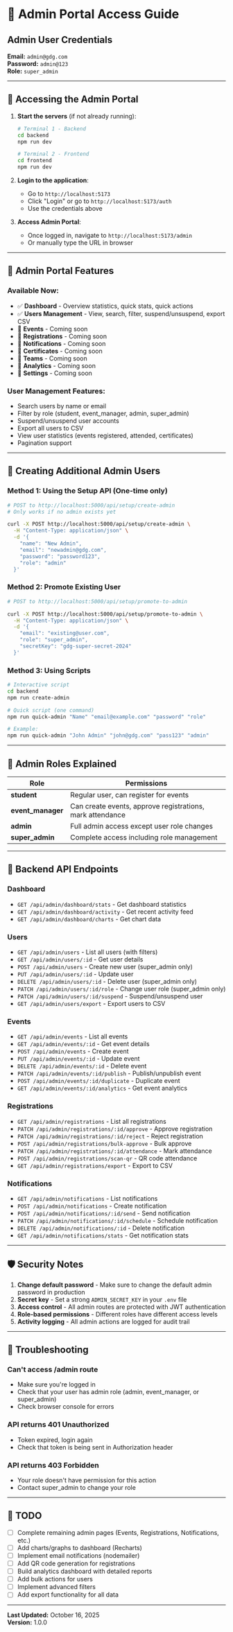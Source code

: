 # 🔐 Admin Portal Access Guide

## Admin User Credentials

**Email:** `admin@gdg.com`  
**Password:** `admin@123`  
**Role:** `super_admin`

---

## 🚀 Accessing the Admin Portal

1. **Start the servers** (if not already running):
   ```bash
   # Terminal 1 - Backend
   cd backend
   npm run dev

   # Terminal 2 - Frontend
   cd frontend
   npm run dev
   ```

2. **Login to the application**:
   - Go to `http://localhost:5173`
   - Click "Login" or go to `http://localhost:5173/auth`
   - Use the credentials above

3. **Access Admin Portal**:
   - Once logged in, navigate to `http://localhost:5173/admin`
   - Or manually type the URL in browser

---

## 🎯 Admin Portal Features

### Available Now:
- ✅ **Dashboard** - Overview statistics, quick stats, quick actions
- ✅ **Users Management** - View, search, filter, suspend/unsuspend, export CSV
- 🚧 **Events** - Coming soon
- 🚧 **Registrations** - Coming soon
- 🚧 **Notifications** - Coming soon
- 🚧 **Certificates** - Coming soon
- 🚧 **Teams** - Coming soon
- 🚧 **Analytics** - Coming soon
- 🚧 **Settings** - Coming soon

### User Management Features:
- Search users by name or email
- Filter by role (student, event_manager, admin, super_admin)
- Suspend/unsuspend user accounts
- Export all users to CSV
- View user statistics (events registered, attended, certificates)
- Pagination support

---

## 🔧 Creating Additional Admin Users

### Method 1: Using the Setup API (One-time only)
```bash
# POST to http://localhost:5000/api/setup/create-admin
# Only works if no admin exists yet

curl -X POST http://localhost:5000/api/setup/create-admin \
  -H "Content-Type: application/json" \
  -d '{
    "name": "New Admin",
    "email": "newadmin@gdg.com",
    "password": "password123",
    "role": "admin"
  }'
```

### Method 2: Promote Existing User
```bash
# POST to http://localhost:5000/api/setup/promote-to-admin

curl -X POST http://localhost:5000/api/setup/promote-to-admin \
  -H "Content-Type: application/json" \
  -d '{
    "email": "existing@user.com",
    "role": "super_admin",
    "secretKey": "gdg-super-secret-2024"
  }'
```

### Method 3: Using Scripts
```bash
# Interactive script
cd backend
npm run create-admin

# Quick script (one command)
npm run quick-admin "Name" "email@example.com" "password" "role"

# Example:
npm run quick-admin "John Admin" "john@gdg.com" "pass123" "admin"
```

---

## 🔑 Admin Roles Explained

| Role | Permissions |
|------|-------------|
| **student** | Regular user, can register for events |
| **event_manager** | Can create events, approve registrations, mark attendance |
| **admin** | Full admin access except user role changes |
| **super_admin** | Complete access including role management |

---

## 📡 Backend API Endpoints

### Dashboard
- `GET /api/admin/dashboard/stats` - Get dashboard statistics
- `GET /api/admin/dashboard/activity` - Get recent activity feed
- `GET /api/admin/dashboard/charts` - Get chart data

### Users
- `GET /api/admin/users` - List all users (with filters)
- `GET /api/admin/users/:id` - Get user details
- `POST /api/admin/users` - Create new user (super_admin only)
- `PUT /api/admin/users/:id` - Update user
- `DELETE /api/admin/users/:id` - Delete user (super_admin only)
- `PATCH /api/admin/users/:id/role` - Change user role (super_admin only)
- `PATCH /api/admin/users/:id/suspend` - Suspend/unsuspend user
- `GET /api/admin/users/export` - Export users to CSV

### Events
- `GET /api/admin/events` - List all events
- `GET /api/admin/events/:id` - Get event details
- `POST /api/admin/events` - Create event
- `PUT /api/admin/events/:id` - Update event
- `DELETE /api/admin/events/:id` - Delete event
- `PATCH /api/admin/events/:id/publish` - Publish/unpublish event
- `POST /api/admin/events/:id/duplicate` - Duplicate event
- `GET /api/admin/events/:id/analytics` - Get event analytics

### Registrations
- `GET /api/admin/registrations` - List all registrations
- `PATCH /api/admin/registrations/:id/approve` - Approve registration
- `PATCH /api/admin/registrations/:id/reject` - Reject registration
- `POST /api/admin/registrations/bulk-approve` - Bulk approve
- `PATCH /api/admin/registrations/:id/attendance` - Mark attendance
- `POST /api/admin/registrations/scan-qr` - QR code attendance
- `GET /api/admin/registrations/export` - Export to CSV

### Notifications
- `GET /api/admin/notifications` - List notifications
- `POST /api/admin/notifications` - Create notification
- `POST /api/admin/notifications/:id/send` - Send notification
- `PATCH /api/admin/notifications/:id/schedule` - Schedule notification
- `DELETE /api/admin/notifications/:id` - Delete notification
- `GET /api/admin/notifications/stats` - Get notification stats

---

## 🛡️ Security Notes

1. **Change default password** - Make sure to change the default admin password in production
2. **Secret key** - Set a strong `ADMIN_SECRET_KEY` in your `.env` file
3. **Access control** - All admin routes are protected with JWT authentication
4. **Role-based permissions** - Different roles have different access levels
5. **Activity logging** - All admin actions are logged for audit trail

---

## 🐛 Troubleshooting

### Can't access /admin route
- Make sure you're logged in
- Check that your user has admin role (admin, event_manager, or super_admin)
- Check browser console for errors

### API returns 401 Unauthorized
- Token expired, login again
- Check that token is being sent in Authorization header

### API returns 403 Forbidden
- Your role doesn't have permission for this action
- Contact super_admin to change your role

---

## 📝 TODO

- [ ] Complete remaining admin pages (Events, Registrations, Notifications, etc.)
- [ ] Add charts/graphs to dashboard (Recharts)
- [ ] Implement email notifications (nodemailer)
- [ ] Add QR code generation for registrations
- [ ] Build analytics dashboard with detailed reports
- [ ] Add bulk actions for users
- [ ] Implement advanced filters
- [ ] Add export functionality for all data

---

**Last Updated:** October 16, 2025  
**Version:** 1.0.0

